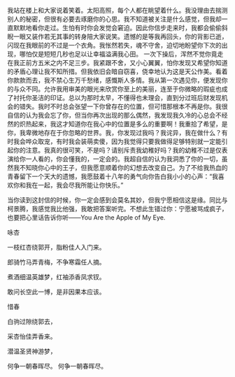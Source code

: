 我站在楼上和大家说着笑着。太阳高照，每个人都在眺望着什么。我没理由去揣测别人的秘密，但很有必要去琢磨你的心思。我不知道被关注是什么感觉，但我却一直默默地看你走过。生怕有时你会发觉会窘迫。因此你信步走来时，我都会偷偷斜睨一眼又装作若无其事的转身陪大家说笑。遗憾的是等我再回头，你的背影已逝，闪现在我眼前的不过是一个衣角。我怅然若失，魂不守舍，迫切地盼望你下次的出现，哪怕仅是短短几秒也足以让幸福溢满我心田。
一次下操后，浑然不觉你竟走在我正前方五米之内不足三步。我紧跟不舍，又小心翼翼，怕你发现又希望你知道的矛盾心理让我不知所措。但我依旧会暗自窃喜，侥幸地认为这是天公作美。看着你款款而去，我不禁心生万千愁绪，感慨斯人多情。我从第一次遇见你，便发现你的与众不同。允许我用审美的眼光来欣赏你至上的美丽，连至于你微略的瑕疵也成了衬托你圣洁的印证。总以为那时太早，不懂得也未理会，直到分过班后财发现机会的错失。我时不时总会张望一下你曾存在的位置，但可惜那根本不再是你。我很自信的认为我会忘了你，但当你再次出现的那么偶然，我发现我久冷的心总会不经然的炽热起来，我这才知道你在我心中的位置是多么的重要啊！我重拾了希望，是你，我卑微地存在于你忽略的世界。我，你发现过我吗？我诧异，我在做什么？有时我会哗众取宠，有时我会装萌卖傻，因为我觉得只要我做得足够特别就一定能引起你的注意。我真的很可笑，不是吗？请别斥责我幼稚好吗？我的幼稚不过是仅表演给你一人看的，你会懂我的，一定会的。我超自信的认为我洞悉了你的一切，虽然我不知晓你心中的王子，但我愿意顺着你的幻想去改变自己。为了不给我热血的青春留下一个天大的遗憾，我愿鼓着十八年的勇气向你告白我小小的心声：“我喜欢你和我在一起，我会尽我所能让你快乐。”

当你读到这封信的时候，你一定会感到会莫名其妙，但我宁愿相信这是缘。同比与柯景腾，我感觉我比他强，我敢把答案听完。不想此生错过你：宁愿被骂成疯子，也要把心里话告诉你听——You Are the Apple of My Eye.

咏杏

一枝红杏绕郭开，脂粉佳人入门来。

郎骑竹马弄青梅，不争寒霜任人摘。

煮酒细温英雄梦，红袖添香凤求钗。

敢问长空此一博，是非因果本应该。

惜春

白驹过隙绕郭去，

采杏怡佳弄香来。

潜温圣贤神游梦，

何争一朝春晖尽。
何争一朝春晖尽。
